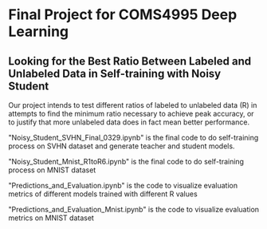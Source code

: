 # Final Project for COMS4995 Deep Learning

## Looking for the Best Ratio Between Labeled and Unlabeled Data in Self-training with Noisy Student 

Our project intends to test different ratios of labeled to unlabeled data (R) in attempts to find the minimum ratio necessary to achieve peak accuracy, or to justify that more unlabeled data does in fact mean better performance.

"Noisy_Student_SVHN_Final_0329.ipynb" is the final code to do self-training process on SVHN dataset and generate teacher and student models. 

"Noisy_Student_Mnist_R1toR6.ipynb" is the final code to do self-training process on MNIST dataset

"Predictions_and_Evaluation.ipynb" is the code to visualize evaluation metrics of different models trained with different R values

"Predictions_and_Evaluation_Mnist.ipynb" is the code to visualize evaluation metrics on MNIST dataset
